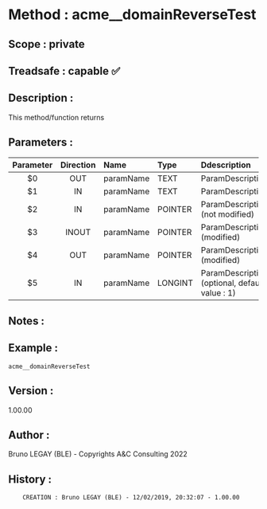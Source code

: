 ﻿# **Method :** acme__domainReverseTest## **Scope :** private## **Treadsafe :** capable ✅ ## **Description :** This method/function returns## **Parameters :** | Parameter | Direction | Name | Type | Ddescription | |:----:|:----:|:----|:----|:----| | $0 | OUT | paramName | TEXT | ParamDescription | | $1 | IN | paramName | TEXT | ParamDescription | | $2 | IN | paramName | POINTER | ParamDescription (not modified) | | $3 | INOUT | paramName | POINTER | ParamDescription (modified) | | $4 | OUT | paramName | POINTER | ParamDescription (modified) | | $5 | IN | paramName | LONGINT | ParamDescription (optional, default value : 1) | ## **Notes :** ## **Example :** ```acme__domainReverseTest```## **Version :** 1.00.00## **Author :** Bruno LEGAY (BLE) - Copyrights A&C Consulting 2022## **History :**          CREATION : Bruno LEGAY (BLE) - 12/02/2019, 20:32:07 - 1.00.00